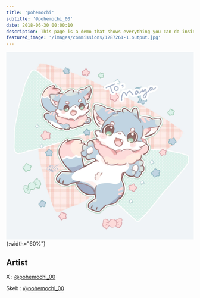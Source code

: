 ```yaml
---
title: 'pohemochi'
subtitle: '@pohemochi_00'
date: 2018-06-30 00:00:10
description: This page is a demo that shows everything you can do inside portfolio and blog posts.
featured_image: '/images/commissions/1287261-1.output.jpg'
---
```


![](/images/commissions/1287261-1.output.jpg){:width="60%"}

## Artist

X : [@pohemochi_00](https://twitter.com/pohemochi_00)

Skeb : [@pohemochi_00](https://skeb.jp/@pohemochi_00)